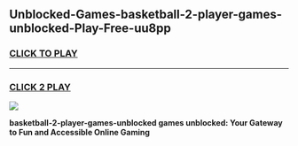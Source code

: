 
## Unblocked-Games-basketball-2-player-games-unblocked-Play-Free-uu8pp
<h3>
<a href="https://premium76.site?title=basketball-2-player-games-unblocked&ref=22A">CLICK TO PLAY</a></h3>
<hr>

<h3>
<a href="https://premium76.site?title=basketball-2-player-games-unblocked&ref=22A">CLICK 2 PLAY</a>
  
</h3>

<a href="https://premium76.site?title=basketball-2-player-games-unblocked&ref=22A"><img src="https://clearcache.store/games.png"></a>


**basketball-2-player-games-unblocked games unblocked: Your Gateway to Fun and Accessible Online Gaming**
